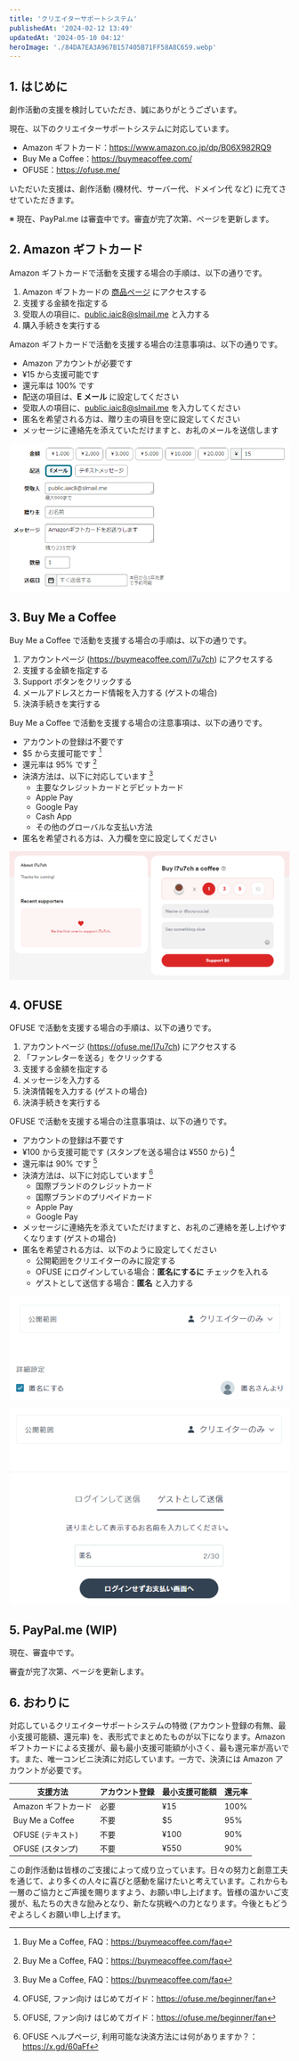 ```yaml
---
title: 'クリエイターサポートシステム'
publishedAt: '2024-02-12 13:49'
updatedAt: '2024-05-10 04:12'
heroImage: './84DA7EA3A967B157405B71FF58A8C659.webp'
---
```


## 1. はじめに

創作活動の支援を検討していただき、誠にありがとうございます。

現在、以下のクリエイターサポートシステムに対応しています。

- Amazon ギフトカード：https://www.amazon.co.jp/dp/B06X982RQ9
- Buy Me a Coffee：https://buymeacoffee.com/
- OFUSE：https://ofuse.me/

いただいた支援は、創作活動 (機材代、サーバー代、ドメイン代 など) に充てさせていただきます。

※ 現在、PayPal.me は審査中です。審査が完了次第、ページを更新します。

## 2. Amazon ギフトカード

Amazon ギフトカードで活動を支援する場合の手順は、以下の通りです。

1. Amazon ギフトカードの [商品ページ](https://www.amazon.co.jp/dp/B06X982RQ9) にアクセスする
2. 支援する金額を指定する
3. 受取人の項目に、public.iaic8@slmail.me と入力する
4. 購入手続きを実行する

Amazon ギフトカードで活動を支援する場合の注意事項は、以下の通りです。

- Amazon アカウントが必要です
- ¥15 から支援可能です
- 還元率は 100% です
- 配送の項目は、**E メール** に設定してください
- 受取人の項目に、public.iaic8@slmail.me を入力してください
- 匿名を希望される方は、贈り主の項目を空に設定してください
- メッセージに連絡先を添えていただけますと、お礼のメールを送信します

![](./35B143C606B443687BF5940F94BFEF4B.png)

## 3. Buy Me a Coffee

Buy Me a Coffee で活動を支援する場合の手順は、以下の通りです。

1. アカウントページ (https://buymeacoffee.com/l7u7ch) にアクセスする
2. 支援する金額を指定する
3. Support ボタンをクリックする
4. メールアドレスとカード情報を入力する (ゲストの場合)
5. 決済手続きを実行する

Buy Me a Coffee で活動を支援する場合の注意事項は、以下の通りです。

- アカウントの登録は不要です
- $5 から支援可能です [^2.1]
- 還元率は 95% です [^2.1]
- 決済方法は、以下に対応しています [^2.1]
  - 主要なクレジットカードとデビットカード
  - Apple Pay
  - Google Pay
  - Cash App
  - その他のグローバルな支払い方法
- 匿名を希望される方は、入力欄を空に設定してください

[^2.1]: Buy Me a Coffee, FAQ：https://buymeacoffee.com/faq

![](8F43D2F934DFA7942CDD8402A1F72B64.png)

## 4. OFUSE

OFUSE で活動を支援する場合の手順は、以下の通りです。

1. アカウントページ (https://ofuse.me/l7u7ch) にアクセスする
2. 「ファンレターを送る」をクリックする
3. 支援する金額を指定する
4. メッセージを入力する
5. 決済情報を入力する (ゲストの場合)
6. 決済手続きを実行する

OFUSE で活動を支援する場合の注意事項は、以下の通りです。

- アカウントの登録は不要です
- ¥100 から支援可能です (スタンプを送る場合は ¥550 から) [^4.1]
- 還元率は 90% です [^4.1]
- 決済方法は、以下に対応しています [^4.2]
  - 国際ブランドのクレジットカード
  - 国際ブランドのプリペイドカード
  - Apple Pay
  - Google Pay
- メッセージに連絡先を添えていただけますと、お礼のご連絡を差し上げやすくなります (ゲストの場合)
- 匿名を希望される方は、以下のように設定してください
  - 公開範囲をクリエイターのみに設定する
  - OFUSE にログインしている場合：**匿名にするに** チェックを入れる
  - ゲストとして送信する場合：**匿名** と入力する

[^4.1]: OFUSE, ファン向け はじめてガイド：https://ofuse.me/beginner/fan
[^4.2]: OFUSE ヘルプページ, 利用可能な決済方法には何がありますか？：https://x.gd/60aFf

![](./B3A72C3C222E5C0DE9F19A30B0F5A489.png)

![](./09F4F138D80AE0B0C962B99783AF673B.png)

## 5. PayPal.me (WIP)

現在、審査中です。

審査が完了次第、ページを更新します。

## 6. おわりに

対応しているクリエイターサポートシステムの特徴 (アカウント登録の有無、最小支援可能額、還元率) を、表形式でまとめたものが以下になります。Amazon ギフトカードによる支援が、最も最小支援可能額が小さく、最も還元率が高いです。また、唯一コンビニ決済に対応しています。一方で、決済には Amazon アカウントが必要です。

| 支援方法            | アカウント登録 | 最小支援可能額 | 還元率 |
| ------------------- | -------------- | -------------- | ------ |
| Amazon ギフトカード | 必要           | ¥15            | 100%   |
| Buy Me a Coffee     | 不要           | $5             | 95%    |
| OFUSE (テキスト)    | 不要           | ¥100           | 90%    |
| OFUSE (スタンプ)    | 不要           | ¥550           | 90%    |

この創作活動は皆様のご支援によって成り立っています。日々の努力と創意工夫を通じて、より多くの人々に喜びと感動を届けたいと考えています。これからも一層のご協力とご声援を賜りますよう、お願い申し上げます。皆様の温かいご支援が、私たちの大きな励みとなり、新たな挑戦への力となります。今後ともどうぞよろしくお願い申し上げます。
